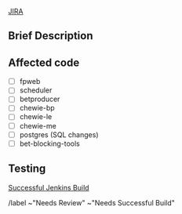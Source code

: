 <!-- Before opening a Merge Request, please ensure you have read the GitLab Merge Request Workflow page in the techwiki https://techwiki/htl/index.php?title=GitLab_Merge_Request_Workflow -->

<!-- Add a link to the relevant Jira ticket in the parentheses below -->

[JIRA]()

## Brief Description

<!-- Briefly describe what this MR is about -->

## Affected code

<!-- To tick a box, replace [ ] with [x] -->

<!-- If the postgres box is selected, make sure you have selected all applications using the changed function! -->

* [ ] fpweb
* [ ] scheduler
* [ ] betproducer
* [ ] chewie-bp
* [ ] chewie-le
* [ ] chewie-me
* [ ] postgres (SQL changes)
* [ ] bet-blocking-tools

## Testing

<!-- Briefly describe what testing you have done - both manual and through tests in the code -->

<!-- Add a link to a successful fm-master build in the parentheses below. No build, no merge. -->

[Successful Jenkins Build]()

/label ~"Needs Review" ~"Needs Successful Build"
